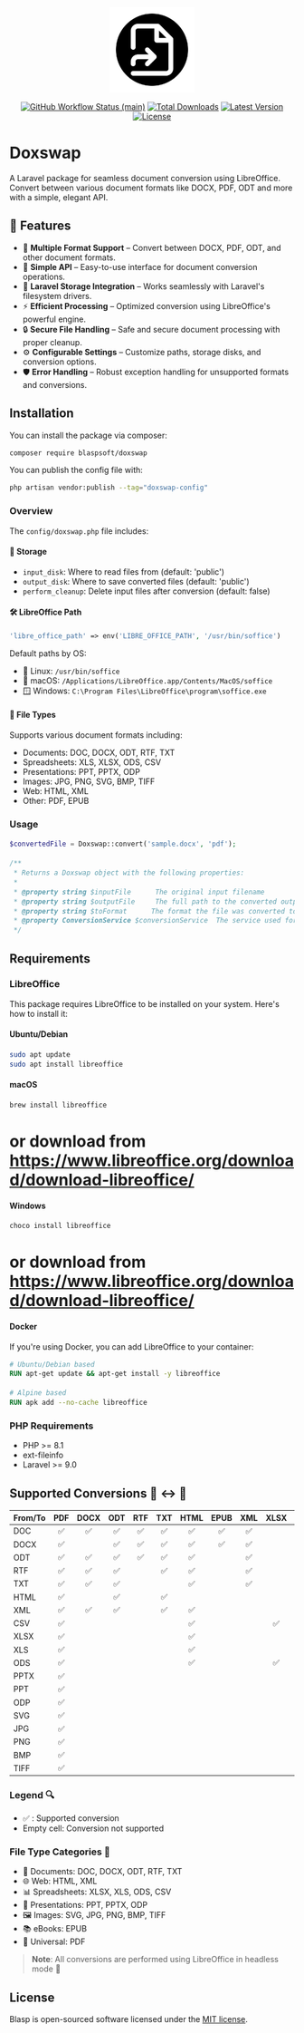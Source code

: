 <p align="center">
    <img src="./.github/assets/icon.png" alt="Onym Icon" width="150" height="150"/>
    <p align="center">
        <a href="https://github.com/Blaspsoft/doxswap/actions/workflows/main.yml"><img alt="GitHub Workflow Status (main)" src="https://github.com/Blaspsoft/doxswap/actions/workflows/main.yml/badge.svg"></a>
        <a href="https://packagist.org/packages/blaspsoft/doxswap"><img alt="Total Downloads" src="https://img.shields.io/packagist/dt/blaspsoft/doxswap"></a>
        <a href="https://packagist.org/packages/blaspsoft/doxswap"><img alt="Latest Version" src="https://img.shields.io/packagist/v/blaspsoft/doxswap"></a>
        <a href="https://packagist.org/packages/blaspsoft/doxswap"><img alt="License" src="https://img.shields.io/packagist/l/blaspsoft/doxswap"></a>
    </p>
</p>

# Doxswap

A Laravel package for seamless document conversion using LibreOffice. Convert between various document formats like DOCX, PDF, ODT and more with a simple, elegant API.

## 🚀 Features

- 📄 **Multiple Format Support** – Convert between DOCX, PDF, ODT, and other document formats.
- 🚀 **Simple API** – Easy-to-use interface for document conversion operations.
- 💾 **Laravel Storage Integration** – Works seamlessly with Laravel's filesystem drivers.
- ⚡ **Efficient Processing** – Optimized conversion using LibreOffice's powerful engine.
- 🔒 **Secure File Handling** – Safe and secure document processing with proper cleanup.
- ⚙️ **Configurable Settings** – Customize paths, storage disks, and conversion options.
- 🛡️ **Error Handling** – Robust exception handling for unsupported formats and conversions.

## Installation

You can install the package via composer:

```bash
composer require blaspsoft/doxswap
```

You can publish the config file with:

```bash
php artisan vendor:publish --tag="doxswap-config"
```

### Overview

The `config/doxswap.php` file includes:

#### 💾 Storage

- `input_disk`: Where to read files from (default: 'public')
- `output_disk`: Where to save converted files (default: 'public')
- `perform_cleanup`: Delete input files after conversion (default: false)

#### 🛠️ LibreOffice Path

```php
'libre_office_path' => env('LIBRE_OFFICE_PATH', '/usr/bin/soffice')
```

Default paths by OS:

- 🐧 Linux: `/usr/bin/soffice`
- 🍎 macOS: `/Applications/LibreOffice.app/Contents/MacOS/soffice`
- 🪟 Windows: `C:\Program Files\LibreOffice\program\soffice.exe`

#### 📄 File Types

Supports various document formats including:

- Documents: DOC, DOCX, ODT, RTF, TXT
- Spreadsheets: XLS, XLSX, ODS, CSV
- Presentations: PPT, PPTX, ODP
- Images: JPG, PNG, SVG, BMP, TIFF
- Web: HTML, XML
- Other: PDF, EPUB

### Usage

```php
$convertedFile = Doxswap::convert('sample.docx', 'pdf');

/**
 * Returns a Doxswap object with the following properties:
 *
 * @property string $inputFile      The original input filename
 * @property string $outputFile     The full path to the converted output file
 * @property string $toFormat      The format the file was converted to (e.g. 'pdf')
 * @property ConversionService $conversionService  The service used for conversion
 */

```

## Requirements

### LibreOffice

This package requires LibreOffice to be installed on your system. Here's how to install it:

#### Ubuntu/Debian

```bash
sudo apt update
sudo apt install libreoffice
```

#### macOS

```bash
brew install libreoffice
```

# or download from https://www.libreoffice.org/download/download-libreoffice/

#### Windows

```bash
choco install libreoffice
```

# or download from https://www.libreoffice.org/download/download-libreoffice/

#### Docker

If you're using Docker, you can add LibreOffice to your container:

```dockerfile
# Ubuntu/Debian based
RUN apt-get update && apt-get install -y libreoffice

# Alpine based
RUN apk add --no-cache libreoffice
```

### PHP Requirements

- PHP >= 8.1
- ext-fileinfo
- Laravel >= 9.0

## Supported Conversions 📄 ↔️ 📑

| From/To | PDF | DOCX | ODT | RTF | TXT | HTML | EPUB | XML | XLSX | ODS | CSV | PPT | PPTX | ODP | PNG | JPG | SVG | TIFF |
| ------- | :-: | :--: | :-: | :-: | :-: | :--: | :--: | :-: | :--: | :-: | :-: | :-: | :--: | :-: | :-: | :-: | :-: | :--: |
| DOC     | ✅  |  ✅  | ✅  | ✅  | ✅  |  ✅  |  ✅  | ✅  |      |     |     |     |      |     |     |     |     |      |
| DOCX    | ✅  |      | ✅  | ✅  | ✅  |  ✅  |  ✅  | ✅  |      |     |     |     |      |     |     |     |     |      |
| ODT     | ✅  |  ✅  | ✅  | ✅  | ✅  |  ✅  |      | ✅  |      |     |     |     |      |     |     |     |     |      |
| RTF     | ✅  |  ✅  | ✅  |     | ✅  |  ✅  |      | ✅  |      |     |     |     |      |     |     |     |     |      |
| TXT     | ✅  |  ✅  | ✅  |     |     |  ✅  |      | ✅  |      |     |     |     |      |     |     |     |     |      |
| HTML    | ✅  |      | ✅  |     | ✅  |      |      |     |      |     |     |     |      |     |     |     |     |      |
| XML     | ✅  |  ✅  | ✅  |     | ✅  |  ✅  |      |     |      |     |     |     |      |     |     |     |     |      |
| CSV     | ✅  |      |     |     |     |  ✅  |      |     |  ✅  | ✅  |     |     |      |     |     |     |     |      |
| XLSX    | ✅  |      |     |     |     |  ✅  |      |     |      | ✅  | ✅  |     |      |     |     |     |     |      |
| XLS     | ✅  |      |     |     |     |  ✅  |      |     |      | ✅  | ✅  |     |      |     |     |     |     |      |
| ODS     | ✅  |      |     |     |     |  ✅  |      |     |  ✅  |     | ✅  |     |      |     |     |     |     |      |
| PPTX    | ✅  |      |     |     |     |      |      |     |      |     |     |     |      | ✅  |     |     |     |      |
| PPT     | ✅  |      |     |     |     |      |      |     |      |     |     |     |      | ✅  |     |     |     |      |
| ODP     | ✅  |      |     |     |     |      |      |     |      |     |     |     |  ✅  |     |     |     |     |      |
| SVG     | ✅  |      |     |     |     |      |      |     |      |     |     |     |      |     | ✅  | ✅  |     |  ✅  |
| JPG     | ✅  |      |     |     |     |      |      |     |      |     |     |     |      |     | ✅  |     | ✅  |      |
| PNG     | ✅  |      |     |     |     |      |      |     |      |     |     |     |      |     |     | ✅  | ✅  |      |
| BMP     | ✅  |      |     |     |     |      |      |     |      |     |     |     |      |     | ✅  | ✅  |     |      |
| TIFF    | ✅  |      |     |     |     |      |      |     |      |     |     |     |      |     | ✅  | ✅  |     |      |

### Legend 🔍

- ✅ : Supported conversion
- Empty cell: Conversion not supported

### File Type Categories 📁

- 📝 Documents: DOC, DOCX, ODT, RTF, TXT
- 🌐 Web: HTML, XML
- 📊 Spreadsheets: XLSX, XLS, ODS, CSV
- 🎯 Presentations: PPT, PPTX, ODP
- 🖼️ Images: SVG, JPG, PNG, BMP, TIFF
- 📚 eBooks: EPUB
- 📄 Universal: PDF

> **Note**: All conversions are performed using LibreOffice in headless mode 🚀

## License

Blasp is open-sourced software licensed under the [MIT license](LICENSE).
